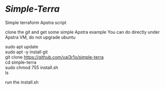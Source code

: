 # *Simple-Terra*

Simple terraform Apstra script <br>

clone the git and get some simple Apstra example <be>
You can do directly under Apstra VM, do not upgrade ubuntu <br>

sudo apt update <br>
sudo apt -y install git <br>
git clone https://github.com/val3r1o/simple-terra <br>
cd simple-terra <br>
sudo chmod 755 install.sh <br>
ls<br>

run the install.sh
